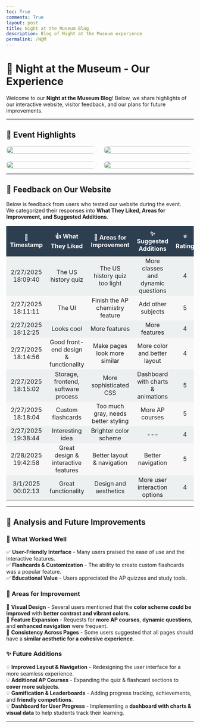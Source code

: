 ```yaml
---
toc: True
comments: True
layout: post
title: Night at the Museum Blog
description: Blog of Night at the Museum experience
permalink: /N@M
---
```


# 🌙 **Night at the Museum - Our Experience**  

Welcome to our **Night at the Museum Blog**! Below, we share highlights of our interactive website, visitor feedback, and our plans for future improvements.

---

## 📸 **Event Highlights**  

<div style="display: flex; flex-wrap: wrap; gap: 20px;">
  <div style="flex: 1 0 48%; border-radius: 10px; overflow: hidden;">
    <img src="{{site.baseurl}}/images/IMG_1550.jpg" style="width: 100%; border-radius: 10px; box-shadow: 0px 5px 15px rgba(0,0,0,0.3);">
  </div>
  <div style="flex: 1 0 48%; border-radius: 10px; overflow: hidden;">
    <img src="{{site.baseurl}}/images/IMG_1536.jpg" style="width: 100%; border-radius: 10px; box-shadow: 0px 5px 15px rgba(0,0,0,0.3);">
  </div>
  <div style="flex: 1 0 48%; border-radius: 10px; overflow: hidden;">
    <img src="{{site.baseurl}}/images/IMG_1534.jpg" style="width: 100%; border-radius: 10px; box-shadow: 0px 5px 15px rgba(0,0,0,0.3);">
  </div>
  <div style="flex: 1 0 48%; border-radius: 10px; overflow: hidden;">
    <img src="{{site.baseurl}}/images/IMG_1533.jpg" style="width: 100%; border-radius: 10px; box-shadow: 0px 5px 15px rgba(0,0,0,0.3);">
  </div>
</div>

---

## 💬 **Feedback on Our Website**  

Below is feedback from users who tested our website during the event.  
We categorized their responses into **What They Liked, Areas for Improvement, and Suggested Additions**.

<table style="width: 100%; border-collapse: collapse;">
  <thead>
    <tr style="background-color: #2c3e50; color: white; text-align: center;">
      <th style="padding: 10px;">📅 Timestamp</th>
      <th style="padding: 10px;">👍 What They Liked</th>
      <th style="padding: 10px;">🔧 Areas for Improvement</th>
      <th style="padding: 10px;">✨ Suggested Additions</th>
      <th style="padding: 10px;">⭐ Rating</th>
    </tr>
  </thead>
  <tbody>
    <tr style="background-color: #ecf0f1; text-align: center;">
      <td>2/27/2025 18:09:40</td>
      <td>The US history quiz</td>
      <td>The US history quiz too light</td>
      <td>More classes and dynamic questions</td>
      <td>4</td>
    </tr>
    <tr style="background-color: #f7f7f7; text-align: center;">
      <td>2/27/2025 18:11:11</td>
      <td>The UI</td>
      <td>Finish the AP chemistry feature</td>
      <td>Add other subjects</td>
      <td>5</td>
    </tr>
    <tr style="background-color: #ecf0f1; text-align: center;">
      <td>2/27/2025 18:12:25</td>
      <td>Looks cool</td>
      <td>More features</td>
      <td>More features</td>
      <td>4</td>
    </tr>
    <tr style="background-color: #f7f7f7; text-align: center;">
      <td>2/27/2025 18:14:56</td>
      <td>Good front-end design & functionality</td>
      <td>Make pages look more similar</td>
      <td>More color and better layout</td>
      <td>4</td>
    </tr>
    <tr style="background-color: #ecf0f1; text-align: center;">
      <td>2/27/2025 18:15:02</td>
      <td>Storage, frontend, software process</td>
      <td>More sophisticated CSS</td>
      <td>Dashboard with charts & animations</td>
      <td>5</td>
    </tr>
    <tr style="background-color: #f7f7f7; text-align: center;">
      <td>2/27/2025 18:18:04</td>
      <td>Custom flashcards</td>
      <td>Too much gray, needs better styling</td>
      <td>More AP courses</td>
      <td>5</td>
    </tr>
    <tr style="background-color: #ecf0f1; text-align: center;">
      <td>2/27/2025 19:38:44</td>
      <td>Interesting idea</td>
      <td>Brighter color scheme</td>
      <td>---</td>
      <td>4</td>
    </tr>
    <tr style="background-color: #f7f7f7; text-align: center;">
      <td>2/28/2025 19:42:58</td>
      <td>Great design & interactive features</td>
      <td>Better layout & navigation</td>
      <td>Better navigation</td>
      <td>5</td>
    </tr>
    <tr style="background-color: #ecf0f1; text-align: center;">
      <td>3/1/2025 00:02:13</td>
      <td>Great functionality</td>
      <td>Design and aesthetics</td>
      <td>More user interaction options</td>
      <td>4</td>
    </tr>
  </tbody>
</table>

---

## 🚀 **Analysis and Future Improvements**  

### **🌟 What Worked Well**
✅ **User-Friendly Interface** - Many users praised the ease of use and the interactive features.  
✅ **Flashcards & Customization** - The ability to create custom flashcards was a popular feature.  
✅ **Educational Value** - Users appreciated the AP quizzes and study tools.  

### **🔧 Areas for Improvement**
🔹 **Visual Design** - Several users mentioned that the **color scheme could be improved** with **better contrast and vibrant colors**.  
🔹 **Feature Expansion** - Requests for **more AP courses**, **dynamic questions**, and **enhanced navigation** were frequent.  
🔹 **Consistency Across Pages** - Some users suggested that all pages should have a **similar aesthetic for a cohesive experience**.  

### **✨ Future Additions**
💡 **Improved Layout & Navigation** - Redesigning the user interface for a more seamless experience.  
💡 **Additional AP Courses** - Expanding the quiz & flashcard sections to **cover more subjects**.  
💡 **Gamification & Leaderboards** - Adding progress tracking, achievements, and **friendly competitions**.  
💡 **Dashboard for User Progress** - Implementing a **dashboard with charts & visual data** to help students track their learning.  

---




